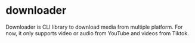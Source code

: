 # downloader

Downloader is CLI library to download media from multiple platform. For now, it only supports video or audio from YouTube and videos from Tiktok.